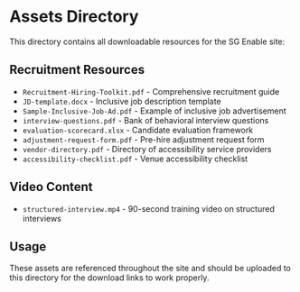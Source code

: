 # Assets Directory

This directory contains all downloadable resources for the SG Enable site:

## Recruitment Resources
- `Recruitment-Hiring-Toolkit.pdf` - Comprehensive recruitment guide
- `JD-template.docx` - Inclusive job description template
- `Sample-Inclusive-Job-Ad.pdf` - Example of inclusive job advertisement
- `interview-questions.pdf` - Bank of behavioral interview questions
- `evaluation-scorecard.xlsx` - Candidate evaluation framework
- `adjustment-request-form.pdf` - Pre-hire adjustment request form
- `vendor-directory.pdf` - Directory of accessibility service providers
- `accessibility-checklist.pdf` - Venue accessibility checklist

## Video Content
- `structured-interview.mp4` - 90-second training video on structured interviews

## Usage
These assets are referenced throughout the site and should be uploaded to this directory for the download links to work properly.